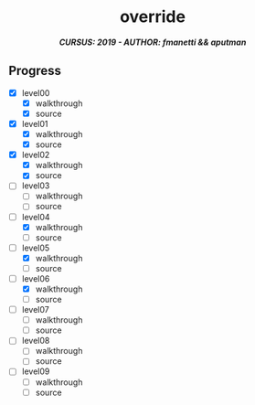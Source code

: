 <h1 align="center">
	override
</h1>

<p align="center">
	<b><i>CURSUS: 2019 - AUTHOR: fmanetti && aputman</i></b><br>
</p>

## Progress

- [x] level00
    - [x] walkthrough
    - [x] source

- [x] level01
    - [x] walkthrough
    - [x] source

- [x] level02
    - [x] walkthrough
    - [x] source

- [ ] level03
    - [ ] walkthrough
    - [ ] source

- [ ] level04
    - [x] walkthrough
    - [ ] source

- [ ] level05
    - [x] walkthrough
    - [ ] source

- [ ] level06
    - [x] walkthrough
    - [ ] source

- [ ] level07
    - [ ] walkthrough
    - [ ] source

- [ ] level08
    - [ ] walkthrough
    - [ ] source

- [ ] level09
    - [ ] walkthrough
    - [ ] source
